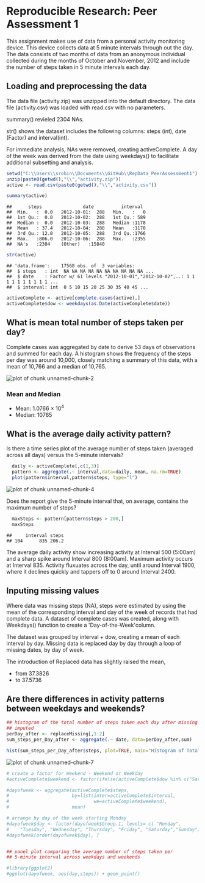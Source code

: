 # Reproducible Research: Peer Assessment 1
This assignment makes use of data from a personal activity monitoring device.
This device collects data at 5 minute intervals through out the day. The data
consists of two months of data from an anonymous individual collected during
the months of October and November, 2012 and include the number of steps
taken in 5 minute intervals each day.

## Loading and preprocessing the data
The data file (activity.zip) was unzipped into the default directory.  The data file (activity.csv) was loaded with read.csv with no parameters.  

summary() revieled 2304 NAs.  

str() shows the dataset includes the following columns:  steps (int), date (Factor) and interval(int). 

For immediate analysis, NAs were removed, creating activeComplete. A day of the week was derived from the date using weekdays() to facilitate additional subsetting and analysis.



```r
setwd("C:\\Users\\srobin\\Documents\\GitHub\\RepData_PeerAssessment1")
unzip(paste0(getwd(),"\\","activity.zip"))
active <- read.csv(paste0(getwd(),"\\","activity.csv"))

summary(active)
```

```
##      steps               date          interval   
##  Min.   :  0.0   2012-10-01:  288   Min.   :   0  
##  1st Qu.:  0.0   2012-10-02:  288   1st Qu.: 589  
##  Median :  0.0   2012-10-03:  288   Median :1178  
##  Mean   : 37.4   2012-10-04:  288   Mean   :1178  
##  3rd Qu.: 12.0   2012-10-05:  288   3rd Qu.:1766  
##  Max.   :806.0   2012-10-06:  288   Max.   :2355  
##  NA's   :2304    (Other)   :15840
```

```r
str(active)
```

```
## 'data.frame':	17568 obs. of  3 variables:
##  $ steps   : int  NA NA NA NA NA NA NA NA NA NA ...
##  $ date    : Factor w/ 61 levels "2012-10-01","2012-10-02",..: 1 1 1 1 1 1 1 1 1 1 ...
##  $ interval: int  0 5 10 15 20 25 30 35 40 45 ...
```

```r
activeComplete <- active[complete.cases(active),]
activeComplete$dow <- weekdays(as.Date(activeComplete$date))
```


## What is mean total number of steps taken per day?

Complete cases was aggregated by date to derive 53 days of observations and summed for each day.  A histogram shows the frequency of the steps per day was around 10,000, closely matching a summary of this data, with a mean of 10,766 and a median of 10,765.

![plot of chunk unnamed-chunk-2](figure/unnamed-chunk-2.png) 





### Mean and Median  
- Mean: 1.0766 &times; 10<sup>4</sup>
- Median:  10765

## What is the average daily activity pattern?
Is there a time series plot of the average number of steps taken (averaged across all days) versus the 5-minute intervals?


```r
  daily <- activeComplete[,c(1,3)]
  pattern <- aggregate(.~ interval,data=daily, mean, na.rm=TRUE)
  plot(pattern$interval,pattern$steps, type="l")
```

![plot of chunk unnamed-chunk-4](figure/unnamed-chunk-4.png) 

Does the report give the 5-minute interval that, on average, contains the maximum number of steps?


```r
  maxSteps <- pattern[pattern$steps > 200,]
  maxSteps
```

```
##     interval steps
## 104      835 206.2
```

The average daily activity show increasing activity at Interval 500 (5:00am) and a sharp spike around Interval 800 (8:00am).  Maximum activity occurs at Interval 835.  Activity fluxuates across the day, until around Interval 1900, where it declines quickly and tappers off to 0 around Interval 2400.


## Inputing missing values

Where data was missing steps (NA), steps were estimated by using the mean of the corresponding interval and day of the week of records that had complete data.  A dataset of complete cases was created, along with Weekdays() function to create a 'Day-of-the-Week'column. 

The dataset was grouped by interval + dow, creating a mean of each interval by day. Missing data is replaced day by day through a loop of missing dates, by day of week.



The introduction of Replaced data has slightly raised the mean,   
- from 37.3826  
- to 37.5736

## Are there differences in activity patterns between weekdays and weekends?



```r
## histogram of the total number of steps taken each day after missing values were 
## imputed
perDay_after <- replaceMissing[,1:2]
sum_steps_per_Day_after <- aggregate(.~ date, data=perDay_after,sum)

hist(sum_steps_per_Day_after$steps, plot=TRUE, main="Histogram of Total Steps\n each Day After Missing Values are Input")
```

![plot of chunk unnamed-chunk-7](figure/unnamed-chunk-7.png) 

```r
# create a factor for Weekend - Weekend or Weekday
#activeComplete$weekend <- factor(ifelse(activeComplete$dow %in% c("Saturday", "Sunday"), "Weekend", "Weekday"))

#dayofweek <- aggregate(activeComplete$steps, 
#                       by=list(inter=activeComplete$interval, 
#                               we=activeComplete$weekend),
#                       mean)

# arrange by day of the week starting Monday
#dayofweek$day <- factor(dayofweek$Group.1, levels= c( "Monday", 
#    "Tuesday", "Wednesday", "Thursday", "Friday", "Saturday","Sunday"))
#dayofweek[order(dayofweek$day), ]


## panel plot comparing the average number of steps taken per 
## 5-minute interval across weekdays and weekends

#library(ggplot2)
#ggplot(dayofweek, aes(day,steps)) + geom_point()
```

